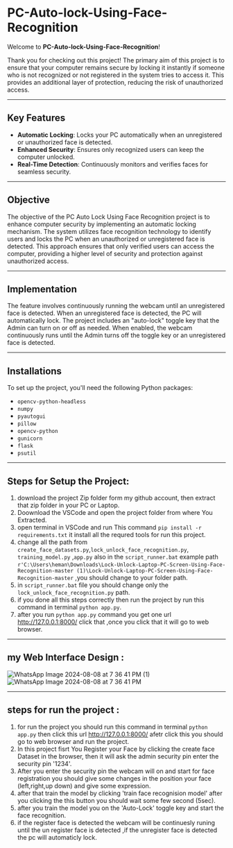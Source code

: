 # PC-Auto-lock-Using-Face-Recognition

Welcome to **PC-Auto-lock-Using-Face-Recognition**!

Thank you for checking out this project! The primary aim of this project is to ensure that your computer remains secure by locking it instantly if someone who is not recognized or not registered in the system tries to access it. This provides an additional layer of protection, reducing the risk of unauthorized access.

---

## Key Features

- **Automatic Locking**: Locks your PC automatically when an unregistered or unauthorized face is detected.
- **Enhanced Security**: Ensures only recognized users can keep the computer unlocked.
- **Real-Time Detection**: Continuously monitors and verifies faces for seamless security.


---

## Objective

The objective of the PC Auto Lock Using Face Recognition project is to enhance computer security by implementing an automatic locking mechanism. The system utilizes face recognition technology to identify users and locks the PC when an unauthorized or unregistered face is detected. This approach ensures that only verified users can access the computer, providing a higher level of security and protection against unauthorized access.

---

## Implementation

The feature involves continuously running the webcam until an unregistered face is detected. When an unregistered face is detected, the PC will automatically lock. The project includes an "auto-lock" toggle key that the Admin can turn on or off as needed. When enabled, the webcam continuously runs until the Admin turns off the toggle key or an unregistered face is detected.

---

## Installations

To set up the project, you'll need the following Python packages:

- `opencv-python-headless`
- `numpy`
- `pyautogui`
- `pillow`
- `opencv-python`
- `gunicorn`
- `flask`
- `psutil`

---

## Steps for Setup the Project:

 1. download the project Zip folder form my github account, then extract that zip folder in your PC or Laptop.
 2. Doownload the VSCode and open the project folder from where You Extracted.
 3. open terminal in VSCode and run This command `pip install -r requirements.txt` it install all the requred tools for run this project.
 4. change all the path from `create_face_datasets.py`,`lock_unlock_face_recognition.py`, `training_model.py` ,`app.py` also in the `script_runner.bat`  example path `r'C:\Users\heman\Downloads\Lock-Unlock-Laptop-PC-Screen-Using-Face-Recognition-master (1)\Lock-Unlock-Laptop-PC-Screen-Using-Face-Recognition-master`  ,you should change to your folder path.
 5. in `script_runner.bat` file you should change only the `lock_unlock_face_recognition.py` path.
 6. if you done all this steps correctly then run the project by run this command in terminal `python app.py`.
 7. after you run `python app.py` command you get one url http://127.0.0.1:8000/  click that ,once you click that it will go to web browser.


---
## my Web Interface Design :

![WhatsApp Image 2024-08-08 at 7 36 41 PM (1)](https://github.com/user-attachments/assets/0a7c5953-5f74-4003-8271-bf7ea763203f)
![WhatsApp Image 2024-08-08 at 7 36 41 PM](https://github.com/user-attachments/assets/095f6156-af68-43bb-a01f-3cde392f5ad0)

---

## steps for run the project :
 1. for run the project you should run this command in terminal `python app.py` then click this url http://127.0.0.1:8000/ afetr click this you should go to web browser and run the project.
 2. In this project fisrt You Register your Face by clicking the create face Dataset in the browser, then it will ask the admin security pin enter the security pin '1234'.
 3. After you enter the security pin the webcam will on and start for face registration you should give some changes in the position your face (left,right,up down) and give some expression.
 4. after that train the model by clicking 'train face recognision model' after you clicking the this button you should wait some few second (5sec).
 5. after you train the model you on the 'Auto-Lock' toggle key and start the face recognition.
 6. if the register face is detected the webcam will be continuesly runing until the un register face is detected ,if the unregister face is detected the pc will automaticly lock.

